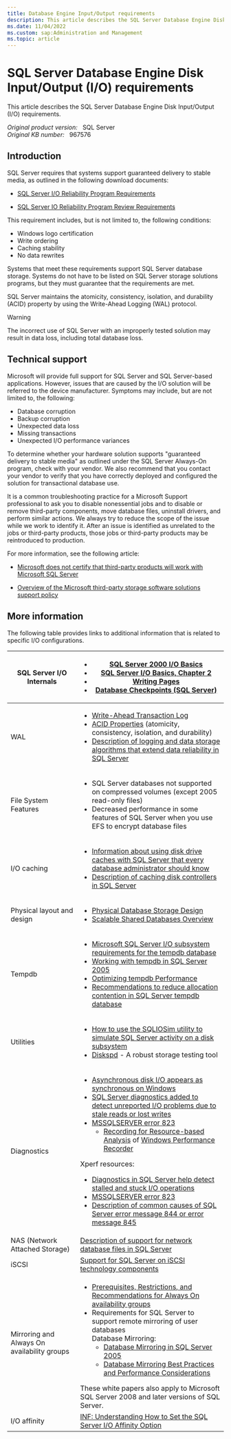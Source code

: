 ```yaml
---
title: Database Engine Input/Output requirements
description: This article describes the SQL Server Database Engine Disk I/O requirements.
ms.date: 11/04/2022
ms.custom: sap:Administration and Management
ms.topic: article
---
```

# SQL Server Database Engine Disk Input/Output (I/O) requirements

This article describes the SQL Server Database Engine Disk Input/Output (I/O) requirements.

_Original product version:_ &nbsp; SQL Server  
_Original KB number:_ &nbsp; 967576

## Introduction

SQL Server requires that systems support guaranteed delivery to stable media, as outlined in the following download documents:

- [SQL Server I/O Reliability Program Requirements](https://download.microsoft.com/download/f/1/e/f1ecc20c-85ee-4d73-baba-f87200e8dbc2/sql_server_io_reliability_program_review_requirements.pdf)

- [SQL Server IO Reliability Program Review Requirements](https://download.microsoft.com/download/f/1/e/f1ecc20c-85ee-4d73-baba-f87200e8dbc2/sql_server_io_reliability_program_review_requirements.pdf)

This requirement includes, but is not limited to, the following conditions:

- Windows logo certification
- Write ordering
- Caching stability
- No data rewrites

Systems that meet these requirements support SQL Server database storage. Systems do not have to be listed on SQL Server storage solutions programs, but they must guarantee that the requirements are met.

SQL Server maintains the atomicity, consistency, isolation, and durability (ACID) property by using the Write-Ahead Logging (WAL) protocol.

> [!WARNING]
> The incorrect use of SQL Server with an improperly tested solution may result in data loss, including total database loss.

## Technical support

Microsoft will provide full support for SQL Server and SQL Server-based applications. However, issues that are caused by the I/O solution will be referred to the device manufacturer. Symptoms may include, but are not limited to, the following:

- Database corruption
- Backup corruption
- Unexpected data loss
- Missing transactions
- Unexpected I/O performance variances

To determine whether your hardware solution supports "guaranteed delivery to stable media" as outlined under the SQL Server Always-On program, check with your vendor. We also recommend that you contact your vendor to verify that you have correctly deployed and configured the solution for transactional database use.

It is a common troubleshooting practice for a Microsoft Support professional to ask you to disable nonessential jobs and to disable or remove third-party components, move database files, uninstall drivers, and perform similar actions. We always try to reduce the scope of the issue while we work to identify it. After an issue is identified as unrelated to the jobs or third-party products, those jobs or third-party products may be reintroduced to production.

For more information, see the following article:

- [Microsoft does not certify that third-party products will work with Microsoft SQL Server](https://support.microsoft.com/help/913945)

- [Overview of the Microsoft third-party storage software solutions support policy](https://support.microsoft.com/help/841696)

## More information

The following table provides links to additional information that is related to specific I/O configurations.

| SQL Server I/O Internals|<ul><li>[SQL Server 2000 I/O Basics](/previous-versions//cc966500(v=technet.10)) </li><li> [SQL Server I/O Basics, Chapter 2](/previous-versions/sql/sql-server-2005/administrator/cc917726(v=technet.10)) </li><li> [Writing Pages](/previous-versions/sql/sql-server-2008-r2/aa337560(v=sql.105)) </li><li> [Database Checkpoints (SQL Server)](/sql/relational-databases/logs/database-checkpoints-sql-server)</li></ul> |
|---|---|
| WAL|<ul><li> [Write-Ahead Transaction Log](/previous-versions/sql/sql-server-2008-r2/ms186259(v=sql.105)) </li><li> [ACID Properties](https://www.microsoft.com/download/details.aspx?id=51958) (atomicity, consistency, isolation, and durability)</li><li> [Description of logging and data storage algorithms that extend data reliability in SQL Server](https://support.microsoft.com/help/230785)</li></ul>|
| File System Features<br/>|<ul><li> SQL Server databases not supported on compressed volumes (except 2005 read-only files)</li><li> Decreased performance in some features of SQL Server when you use EFS to encrypt database files|
| I/O caching|<ul><li> [Information about using disk drive caches with SQL Server that every database administrator should know](https://support.microsoft.com/help/234656) </li><li> [Description of caching disk controllers in SQL Server](https://support.microsoft.com/help/86903/description-of-caching-disk-controllers-in-sql-server)</li></ul>|
| Physical layout and design<br/>|<ul><li> [Physical Database Storage Design](/previous-versions/sql/sql-server-2005/administrator/cc966414(v=technet.10)) </li><li> [Scalable Shared Databases Overview](/previous-versions/sql/sql-server-2008-r2/ms345392(v=sql.105))</li></ul> |
| Tempdb|<ul><li> [Microsoft SQL Server I/O subsystem requirements for the tempdb database](https://support.microsoft.com/help/917047)</li><li> [Working with tempdb in SQL Server 2005](/previous-versions/sql/sql-server-2005/administrator/cc966545(v=technet.10)) </li><li> [Optimizing tempdb Performance](/previous-versions/sql/sql-server-2008-r2/ms175527(v=sql.105)) </li><li> [Recommendations to reduce allocation contention in SQL Server tempdb database](https://support.microsoft.com/help/2154845) </li></ul>|
| Utilities|<ul><li> [How to use the SQLIOSim utility to simulate SQL Server activity on a disk subsystem](https://support.microsoft.com/help/231619)</li><li> [Diskspd](https://github.com/microsoft/diskspd) - A robust storage testing tool|
| Diagnostics<br/>| <ul><li>[Asynchronous disk I/O appears as synchronous on Windows](../../../windows/win32/asynchronous-disk-io-synchronous.md)</li><li> [SQL Server diagnostics added to detect unreported I/O problems due to stale reads or lost writes](https://support.microsoft.com/help/826433) </li><li> [MSSQLSERVER error 823](/sql/relational-databases/errors-events/mssqlserver-823-database-engine-error)<ul> <li> [Recording for Resource-based Analysis](/previous-versions/windows/it-pro/windows-8.1-and-8/hh448202(v=win.10)) of [Windows Performance Recorder](/previous-versions/windows/it-pro/windows-8.1-and-8/hh448205(v=win.10)) </li></ul></ul> Xperf resources: <ul><li>[Diagnostics in SQL Server help detect stalled and stuck I/O operations](https://support.microsoft.com/help/897284) <li> [MSSQLSERVER error 823](/sql/relational-databases/errors-events/mssqlserver-823-database-engine-error) </li><li> [Description of common causes of SQL Server error message 844 or error message 845](https://support.microsoft.com/help/310834)</li></ul>|
| NAS (Network Attached Storage)| [Description of support for network database files in SQL Server](https://support.microsoft.com/help/304261)|
| iSCSI| [Support for SQL Server on iSCSI technology components](https://support.microsoft.com/help/833770)|
| Mirroring and Always On availability groups| <ul><li>[Prerequisites, Restrictions, and Recommendations for Always On availability groups](/sql/database-engine/availability-groups/windows/prereqs-restrictions-recommendations-always-on-availability) <li>Requirements for SQL Server to support remote mirroring of user databases<br/>Database Mirroring:<ul><li> [Database Mirroring in SQL Server 2005](/previous-versions/sql/sql-server-2005/administrator/cc917680(v=technet.10)) </li><li> [Database Mirroring Best Practices and Performance Considerations](https://download.microsoft.com/download/4/7/a/47a548b9-249e-484c-abd7-29f31282b04d/dbm_best_pract.doc) </li></ul></ul> These white papers also apply to Microsoft SQL Server 2008 and later versions of SQL Server.|
|I/O affinity| [INF: Understanding How to Set the SQL Server I/O Affinity Option](https://support.microsoft.com/help/298402)|
  
